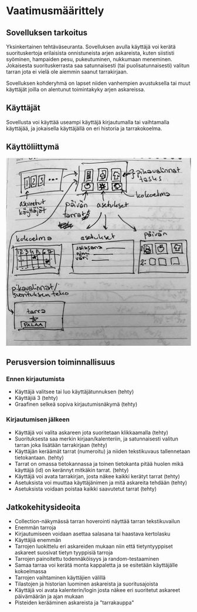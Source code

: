 # Vaatimusmäärittely

## Sovelluksen tarkoitus

Yksinkertainen tehtäväseuranta. Sovelluksen avulla käyttäjä voi kerätä suorituskertoja erilaisista onnistuneista arjen askareista, kuten siististi syöminen, hampaiden pesu, pukeutuminen, nukkumaan meneminen. 
Jokaisesta suorituskerrasta saa satunnaisesti (tai puolisatunnaisesti) valitun tarran jota ei vielä ole aiemmin saanut tarrakirjaan.

Sovelluksen kohderyhmä on lapset niiden vanhempien avustuksella tai muut käyttäjät joilla on alentunut toimintakyky arjen askareissa.

## Käyttäjät

Sovellusta voi käyttää useampi käyttäjä kirjautumalla tai vaihtamalla käyttäjää, ja 
jokaisella käyttäjällä on eri historia ja tarrakokoelma.

## Käyttöliittymä

![image](kuvat/kayttoliittyma.jpeg)

## Perusversion toiminnallisuus

### Ennen kirjautumista

- Käyttäjä valitsee tai luo käyttäjätunnuksen (tehty)
- Käyttäjiä 3 (tehty)
- Graafinen selkeä sopiva kirjautumisnäkymä (tehty)

### Kirjautumisen jälkeen

- Käyttäjä voi valita askareen jota suoritetaan klikkaamalla (tehty)
- Suorituksesta saa merkin kirjaan/kalenteriin, ja satunnaisesti valitun tarran joka lisätään tarrakirjaan (tehty)
- Käyttäjän keräämät tarrat (numeroitu) ja niiden tekstikuvaus tallennetaan tietokantaan. (tehty)
- Tarrat on omassa tietokannassa ja toinen tietokanta pitää huolen mikä käyttäjä (id) on kerännyt mitkäkin tarrat. (tehty)
- Käyttäjä voi avata tarrakirjan, josta näkee kaikki kerätyt tarrat (tehty)
- Asetuksista voi muuttaa käyttäjänimen ja mitä askareita tehdään (tehty)
- Asetuksista voidaan poistaa kaikki saavutetut tarrat (tehty)

## Jatkokehitysideoita

- Collection-näkymässä tarran hoverointi näyttää tarran tekstikuvailun
- Enemmän tarroja
- Kirjautumiseen voidaan asettaa salasana tai haastava kertolasku
- Käyttäjiä enemmän
- Tarrojen luokittelu eri askareiden mukaan niin että tietyntyyppiset askareet suosivat 
tietyn tyyppisiä tarroja
- Tarrojen painoitettu todennäköisyys ja random-testaaminen
- Samaa tarraa voi kerätä monta kappaletta ja se esitetään käyttäjälle kokoelmassa
- Tarrojen vaihtaminen käyttäjien välillä
- Tilastojen ja historian luominen askareista ja suoritusajoista
- Käyttäjä voi avata kalenterin/login josta näkee eri suoritetut askareet päivämäärän ja ajan mukaan
- Pisteiden kerääminen askareista ja "tarrakauppa"
